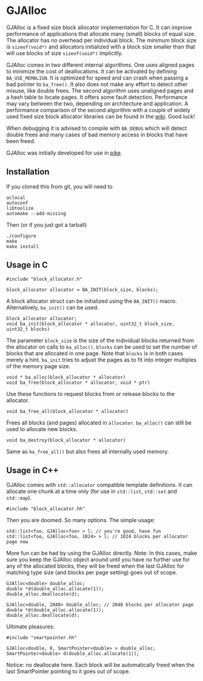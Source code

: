 # GJAlloc

  GJAlloc is a fixed size block allocator implementation for C. It can
  improve performance of applications that allocate many (small) blocks of
  equal size. The allocator has no overhead per individual block. The minimum
  block size is `sizeof(void*)` and allocators initialized with a block size
  smaller than that will use blocks of size `sizeof(void*)` implicitly.

  GJAlloc comes in two different internal algorithms. One uses aligned pages
  to minimize the cost of deallocations. It can be activated by defining
  `BA_USE_MEMALIGN`. It is optimized for speed and can crash when passing a
  bad pointer to `ba_free()`. It also does not make any effort to detect other
  misuse, like double frees.
  The second algorithm uses unaligned pages and a hash table to locate pages.
  It offers some fault detection. Performance may vary between the two,
  depending on architecture and application. A performance comparison of the
  second algorithm with a couple of widely used fixed size block allocator
  libraries can be found in the
  [wiki](https://github.com/arneg/GJAlloc/wiki/Performance-comparison). Good
  luck!

  When debugging it is advised to compile with `BA_DEBUG` which will detect
  double frees and many cases of bad memory access in blocks that have been
  freed.

  GJAlloc was initially developed for use in [pike](http://pike.ida.liu.se).

## Installation

  If you cloned this from git, you will need to

    aclocal
    autoconf
    libtoolize
    automake --add-missing

  Then (or if you just got a tarball)

    ./configure
    make
    make install

## Usage in C

    #include "block_allocator.h"

    block_allocator allocator = BA_INIT(block_size, blocks);

  A block allocator struct can be initialized using the `BA_INIT()` macro.
  Alternatively, `ba_init()` can be used.

    block_allocator allocator;
    void ba_init(block_allocator * allocator, uint32_t block_size, uint32_t blocks)

  The parameter `block_size` is the size of the individual blocks returned
  from the allocator on calls to `ba_alloc()`. `blocks` can be used to set
  the number of blocks that are allocated in one page. Note that `blocks` is
  in both cases merely a hint. `ba_init` tries to adjust the pages as to fit
  into integer multiples of the memory page size. 

    void * ba_alloc(block_allocator * allocator)
    void ba_free(block_allocator * allocator, void * ptr)

  Use these functions to request blocks from or release blocks to the
  allocator.

    void ba_free_all(block_allocator * allocator)

  Frees all blocks (and pages) allocated in `allocator`. `ba_alloc()` can
  still be used to allocate new blocks.

    void ba_destroy(block_allocator * allocator)

  Same as `ba_free_all()` but also frees all internally used memory.

## Usage in C++

  GJAlloc comes with `std::allocator` compatible template definitions. It can
  allocate one chunk at a time only (for use in `std::list`, `std::set`
  and `std::map`).

    #include "block_allocator.hh"

  Then you are doomed. So many options.
  The simple usage:

    std::list<foo, GJAlloc<foo> > l; // you're good, have fun
    std::list<foo, GJAlloc<foo, 1024> > l; // 1024 blocks per allocator page now

  More fun can be had by using the GJAlloc directly.
  Note: In this cases, make sure you keep the GJAlloc object around until you
        have no further use for any of the allocated blocks, they will be
	freed when the last GJAlloc for matching type size (and blocks per
	page setting) goes out of scope.

    GJAlloc<double> double_alloc;
    double *d(double_alloc.allocate(1));
    double_alloc.deallocate(d);

    GJAlloc<double, 2048> double_alloc; // 2048 blocks per allocator page
    double *d(double_alloc.allocate(1));
    double_alloc.deallocate(d);

  Ultimate pleasures:

    #include "smartpointer.hh"

    GJAlloc<double, 0, SmartPointer<double> > double_alloc;
    SmartPointer<double> d(double_alloc.allocate(1));

  Notice: no deallocate here. Each block will be automatically freed when
  the last SmartPointer pointing to it goes out of scope.
